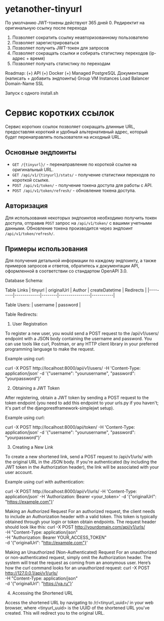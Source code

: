 # yetanother-tinyurl

По умолчанию JWT-токены действуют 365 дней
0. Редиректит на оригинальную ссылку после перехода
1. Позволяет сократить ссылку неавторизованному пользователю
2. Позволяет зарегистрироваться
3. Позволяет получить JWT-токен для запросов
4. Позволяет сокращать ссылки и собирать статистику переходов (ip-адрес + время)
5. Позволяет получать статистику по переходам

Roadmap:
(+) API
(+) Docker
(+) Managed PostgreSQL
Документация (написать + добавить эндпоинты)
Group VM Instances
Load Balancer
Domain-Name
SSL

Запуск с одного install.sh


# Сервис коротких ссылок

Сервис коротких ссылок позволяет сокращать длинные URL, предоставляя короткий и удобный альтернативный адрес, который будет перенаправлять пользователя на исходный URL.

## Основные эндпоинты

- `GET /{tinyurl}/` - перенаправление по короткой ссылке на оригинальный URL.
- `GET /api/v1/{tinyurl}/stats/` - получение статистики переходов по короткой ссылке.
- `POST /api/v1/token/` - получение токена доступа для работы с API.
- `POST /api/v1/token/refresh/` - обновление токена доступа.

## Авторизация

Для использования некоторых эндпоинтов необходимо получить токен доступа, отправив `POST` запрос на `/api/v1/token/` с вашими учетными данными. Обновление токена производится через эндпоинт `/api/v1/token/refresh/`.

## Примеры использования

Для получения детальной информации по каждому эндпоинту, а также примеров запросов и ответов, обратитесь к документации API, оформленной в соответствии со стандартом OpenAPI 3.0.




Database Schema:

Table Links
| tinyurl | originalUrl | Author | createDatetime | Redirects |
|---------|-------------|--------|----------------|-----------|

Table Users:
| username | password | 

Table Redirects:

1. User Registration

To register a new user, you would send a POST request to the /api/v1/users/ endpoint with a JSON body containing the username and password. You can use tools like curl, Postman, or any HTTP client library in your preferred programming language to make the request.

Example using curl:

curl -X POST http://localhost:8000/api/v1/users/ -H 'Content-Type: application/json' -d '{"username": "yourusername", "password": "yourpassword"}'

2. Obtaining a JWT Token

After registering, obtain a JWT token by sending a POST request to the token endpoint (you need to add this endpoint to your urls.py if you haven't; it's part of the djangorestframework-simplejwt setup).

Example using curl:

curl -X POST http://localhost:8000/api/token/ -H 'Content-Type: application/json' -d '{"username": "yourusername", "password": "yourpassword"}'

3. Creating a New Link

To create a new shortened link, send a POST request to /api/v1/urls/ with the original URL in the JSON body. If you're authenticated (by including the JWT token in the Authorization header), the link will be associated with your user account.

Example using curl with authentication:

curl -X POST http://localhost:8000/api/v1/urls/ -H 'Content-Type: application/json' -H 'Authorization: Bearer <your_token>' -d '{"originalUrl": "https://example.com"}'


Making an Authorized Request
For an authorized request, the client needs to include an Authorization header with a valid token. This token is typically obtained through your login or token obtain endpoints. The request header should look like this:
curl -X POST http://yourdomain.com/api/v1/urls/ \
     -H "Content-Type: application/json" \
     -H "Authorization: Bearer YOUR_ACCESS_TOKEN" \
     -d '{"originalUrl": "http://example.com"}'



Making an Unauthorized (Non-Authenticated) Request
For an unauthorized or non-authenticated request, simply omit the Authorization header. The system will treat the request as coming from an anonymous user. Here’s how the curl command looks for an unauthorized request:
curl -X POST http://127.0.0.1/api/v1/urls/ \
     -H "Content-Type: application/json" \
     -d '{"originalUrl": "https://ya.ru"}'



4. Accessing the Shortened URL

Access the shortened URL by navigating to /r/<tinyurl_uuid>/ in your web browser, where <tinyurl_uuid> is the UUID of the shortened URL you've created. This will redirect you to the original URL.
